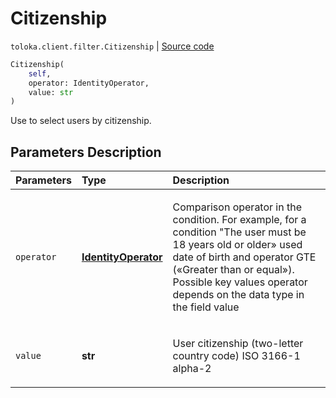 # Citizenship
`toloka.client.filter.Citizenship` | [Source code](https://github.com/Toloka/toloka-kit/blob/v0.1.24/src/client/filter.py#L256)

```python
Citizenship(
    self,
    operator: IdentityOperator,
    value: str
)
```

Use to select users by citizenship.

## Parameters Description

| Parameters | Type | Description |
| :----------| :----| :-----------|
`operator`|**[IdentityOperator](toloka.client.primitives.operators.IdentityOperator.md)**|<p>Comparison operator in the condition. For example, for a condition &quot;The user must be 18 years old or older» used date of birth and operator GTE («Greater than or equal»). Possible key values operator depends on the data type in the field value</p>
`value`|**str**|<p>User citizenship (two-letter country code) ISO 3166-1 alpha-2</p>

